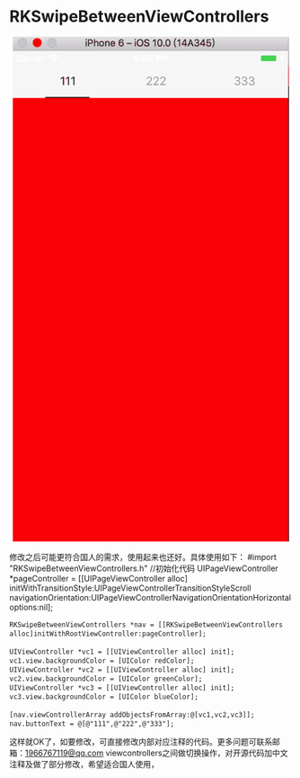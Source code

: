 # RKSwipeBetweenViewControllers
 ![demoGif](https://github.com/1966767119/RKSwipeBetweenViewControllers/blob/master/demoGif/demo.gif)

修改之后可能更符合国人的需求，使用起来也还好。具体使用如下：
#import "RKSwipeBetweenViewControllers.h"
    //初始化代码
    UIPageViewController *pageController = [[UIPageViewController alloc] initWithTransitionStyle:UIPageViewControllerTransitionStyleScroll navigationOrientation:UIPageViewControllerNavigationOrientationHorizontal options:nil];
    
    RKSwipeBetweenViewControllers *nav = [[RKSwipeBetweenViewControllers alloc]initWithRootViewController:pageController];
    
    UIViewController *vc1 = [[UIViewController alloc] init];
    vc1.view.backgroundColor = [UIColor redColor];
    UIViewController *vc2 = [[UIViewController alloc] init];
    vc2.view.backgroundColor = [UIColor greenColor];
    UIViewController *vc3 = [[UIViewController alloc] init];
    vc3.view.backgroundColor = [UIColor blueColor];
    
    [nav.viewControllerArray addObjectsFromArray:@[vc1,vc2,vc3]];
    nav.buttonText = @[@"111",@"222",@"333"];
这样就OK了，如要修改，可直接修改内部对应注释的代码。更多问题可联系邮箱：1966767119@qq.com
viewcontrollers之间做切换操作，对开源代码加中文注释及做了部分修改，希望适合国人使用，
